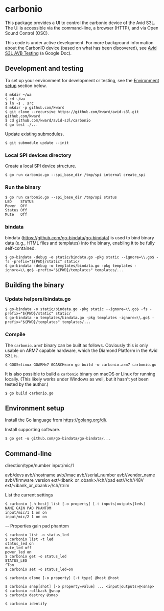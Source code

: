 # carbonio

This package provides a UI to control the carbonio device of the Avid S3L. The
UI is accessible via the command-line, a browser (HTTP), and via Open Sound
Control (OSC).

This code is under active development. For more background information about the
CarbonIO device (based on what has been discovered), see
[Avid S3L AVB Testing](https://docs.google.com/document/d/15VqiMrEWSea8XkfREXDXc20SR_aW4acPiuXZWqr5f08/edit?usp=sharing)
(a Google Doc).

## Development and testing

To set up your environment for development or testing, see the
[Environment setup](#env_setup) section below.

```shell
$ mkdir ~/wa
$ cd ~/wa
$ ln -s . src
$ mkdir -p github.com/kward
$ git clone --recursive https://github.com/kward/avid-s3l.git github.com/kward
$ cd github.com/kward/avid-s3l/carbonio
$ go test ./...
```

Update existing submodules.

```shell
$ git submodule update --init
```

### Local SPI devices directory

Create a local SPI device structure.

```shell
$ go run carbonio.go --spi_base_dir /tmp/spi internal create_spi
```

### Run the binary

```shell
$ go run carbonio.go --spi_base_dir /tmp/spi status
LED    STATUS
Power  Off
Status Off
Mute   Off
```

### bindata

bindata (https://github.com/go-bindata/go-bindata) is used to bind binary data
(e.g., HTML files and templates) into the binary, enabling it to be fully
self-contained.

```shell
$ go-bindata -debug -o static/bindata.go -pkg static --ignore=\\.go$ -fs -prefix="${PWD}/static" static/
$ go-bindata -debug -o templates/bindata.go -pkg templates -ignore=\\.go$ -prefix="${PWD}/templates" templates/...
```

## Building the binary

### Update helpers/bindata.go

```shell
$ go-bindata -o static/bindata.go -pkg static --ignore=\\.go$ -fs -prefix="${PWD}/static" static/
$ go-bindata -o templates/bindata.go -pkg templates -ignore=\\.go$ -prefix="${PWD}/templates" templates/...
```

### Compile

The `carbonio.arm7` binary can be built as follows. Obviously this is only
usable on ARM7 capable hardware, which the Diamond Platform in the Avid S3L is.

```shell
$ GOOS=linux GOARM=7 GOARCH=arm go build -o carbonio.arm7 carbonio.go
```

It is also possible to build a `carbonio` binary on macOS or Linux for running
locally. (This likely works under Windows as well, but it hasn't yet been tested
by the author.)

```shell
$ go build carbonio.go
```

## <a name="env_setup"></a>Environment setup

Install the Go language from https://golang.org/dl/.

Install supporting software.

```shell
$ go get -u github.com/go-bindata/go-bindata/...
```

## Command-line

direction/type/number
input/mic/1

avb/devs
avb/<uid>/hostname
avb/<uid>/mac
avb/<uid>/serial_number
avb/<uid>/vendor_name
avb/<uid>/firmware_version
ext/<ibank_or_obank>/<index>/ch/<index>/pad
ext/<ibank>/<index>/ch/<index>/48V
ext/<ibank_or_obank>/<index>/ch/<index>/trim

List the current settings

```
$ carbonio [-h host] list [-o property] [-t inputs|outputs|leds]
NAME GAIN PAD PHANTOM
input/mic/1 1 on on
input/mic/2 1 on on
```

-- Properties
gain
pad
phantom

```
$ carbonio list -o status_led
$ carbonio list -t led
status_led on
mute_led off
power_led on
$ carbonio get -o status_led
STATUS_LED
^Ton
$ carbonio set -o status_led=on

$ carbonio clone [-o property] [-t type] @host @host

$ carbonio snap[shot] [-o property=value] ... <input|outputs>@<snap>
$ carbonio rollback @snap
$ carbonio destroy @snap

$ carbonio identify
```
